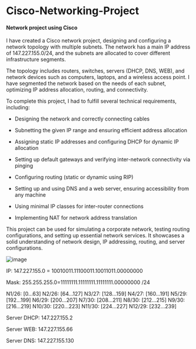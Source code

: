 # Cisco-Networking-Project
#### Network project using Cisco

I have created a Cisco network project, designing and configuring a network topology with multiple subnets. The network has a main IP address of 147.227.155.0/24, and the subnets are allocated to cover different infrastructure segments.

The topology includes routers, switches, servers (DHCP, DNS, WEB), and network devices such as computers, laptops, and a wireless access point. I have segmented the network based on the needs of each subnet, optimizing IP address allocation, routing, and connectivity.

To complete this project, I had to fulfill several technical requirements, including:

* Designing the network and correctly connecting cables

* Subnetting the given IP range and ensuring efficient address allocation

* Assigning static IP addresses and configuring DHCP for dynamic IP allocation

* Setting up default gateways and verifying inter-network connectivity via pinging

* Configuring routing (static or dynamic using RIP)

* Setting up and using DNS and a web server, ensuring accessibility from any machine

* Using minimal IP classes for inter-router connections

* Implementing NAT for network address translation

This project can be used for simulating a corporate network, testing routing configurations, and setting up essential network services. It showcases a solid 
understanding of network design, IP addressing, routing, and server configurations.

![image](https://github.com/user-attachments/assets/54cf04d5-57e0-41bb-a39f-6b39c50d6874)


IP: 147.227.155.0 = 10010011.11100011.10011011.00000000

Mask: 255.255.255.0=11111111.11111111.11111111.00000000  /24

N1/26: [0...63]
N2/26: [64...127]
N3/27: [128...159]
N4/27: [160...191]
N5/29: [192...199]
N6/29: [200...207]
N7/30: [208...211]
N8/30: [212...215]
N9/30: [216...219]
N10/30: [220...223]
N11/30: [224...227]
N12/29: [232...239]

Server DHCP: 147.227.155.2

Server WEB: 147.227.155.66

Server DNS: 147.227.155.130
